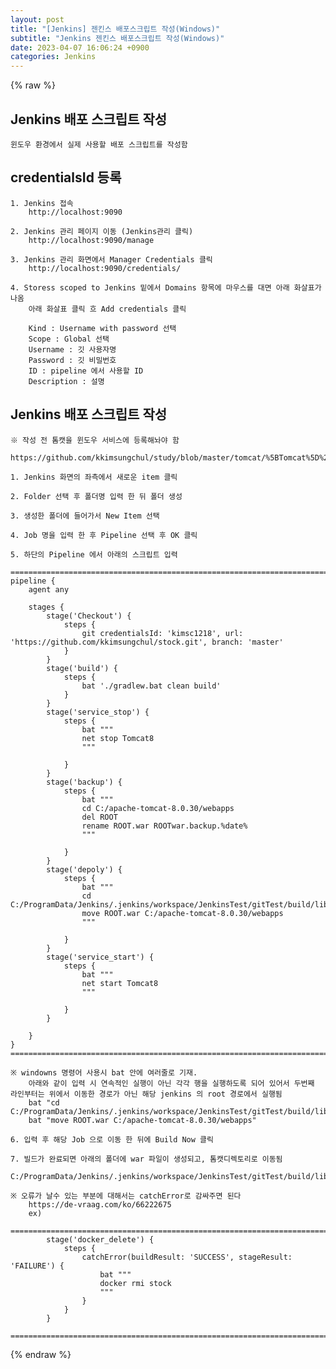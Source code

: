 ```yaml
---  
layout: post  
title: "[Jenkins] 젠킨스 배포스크립트 작성(Windows)"  
subtitle: "Jenkins 젠킨스 배포스크립트 작성(Windows)"  
date: 2023-04-07 16:06:24 +0900  
categories: Jenkins  
---  
```

{% raw %}  
## Jenkins 배포 스크립트 작성  
  
	윈도우 환경에서 실제 사용할 배포 스크립트를 작성함  
  
## credentialsId  등록  
  
	1. Jenkins 접속  
		http://localhost:9090  
  
	2. Jenkins 관리 페이지 이동 (Jenkins관리 클릭)  
		http://localhost:9090/manage  
  
	3. Jenkins 관리 화면에서 Manager Credentials 클릭  
		http://localhost:9090/credentials/  
  
	4. Storess scoped to Jenkins 밑에서 Domains 항목에 마우스를 대면 아래 화살표가 나옴  
		아래 화살표 클릭 흐 Add credentials 클릭  
  
		Kind : Username with password 선택  
		Scope : Global 선택  
		Username : 깃 사용자명  
		Password : 깃 비밀번호  
		ID : pipeline 에서 사용할 ID  
		Description : 설명  
  
## Jenkins 배포 스크립트 작성  
	※ 작성 전 톰캣을 윈도우 서비스에 등록해놔야 함  
		https://github.com/kkimsungchul/study/blob/master/tomcat/%5BTomcat%5D%20%EC%9C%88%EB%8F%84%EC%9A%B0%20%EC%84%9C%EB%B9%84%EC%8A%A4%EC%97%90%20%EB%93%B1%EB%A1%9D%ED%95%98%EA%B8%B0.txt  
  
	1. Jenkins 화면의 좌측에서 새로운 item 클릭  
  
	2. Folder 선택 후 폴더명 입력 한 뒤 폴더 생성  
  
	3. 생성한 폴더에 들어가서 New Item 선택  
  
	4. Job 명을 입력 한 후 Pipeline 선택 후 OK 클릭  
  
	5. 하단의 Pipeline 에서 아래의 스크립트 입력  
  
	==================================================================================================================================================  
	pipeline {  
		agent any  
  
		stages {  
			stage('Checkout') {  
				steps {  
					git credentialsId: 'kimsc1218', url: 'https://github.com/kkimsungchul/stock.git', branch: 'master'  
				}  
			}  
			stage('build') {  
				steps {  
					bat './gradlew.bat clean build'  
				}  
			}  
			stage('service_stop') {  
				steps {  
					bat """  
					net stop Tomcat8  
					"""  
  
				}  
			}  
			stage('backup') {  
				steps {  
					bat """  
					cd C:/apache-tomcat-8.0.30/webapps  
					del ROOT  
					rename ROOT.war ROOTwar.backup.%date%  
					"""  
  
				}  
			}  
			stage('depoly') {  
				steps {  
					bat """  
					cd C:/ProgramData/Jenkins/.jenkins/workspace/JenkinsTest/gitTest/build/libs  
					move ROOT.war C:/apache-tomcat-8.0.30/webapps  
					"""  
  
				}  
			}  
			stage('service_start') {  
				steps {  
					bat """  
					net start Tomcat8  
					"""  
  
				}  
			}  
  
		}  
	}  
	==================================================================================================================================================  
  
	※ windowns 명령어 사용시 bat 안에 여러줄로 기재.  
		아래와 같이 입력 시 연속적인 실행이 아닌 각각 행을 실행하도록 되어 있어서 두번째 라인부터는 위에서 이동한 경로가 아닌 해당 jenkins 의 root 경로에서 실행됨  
		bat "cd C:/ProgramData/Jenkins/.jenkins/workspace/JenkinsTest/gitTest/build/libs"  
		bat "move ROOT.war C:/apache-tomcat-8.0.30/webapps"  
  
	6. 입력 후 해당 Job 으로 이동 한 뒤에 Build Now 클릭  
  
	7. 빌드가 완료되면 아래의 폴더에 war 파일이 생성되고, 톰캣디렉토리로 이동됨  
		C:/ProgramData/Jenkins/.jenkins/workspace/JenkinsTest/gitTest/build/libs  
  
	※ 오류가 날수 있는 부분에 대해서는 catchError로 감싸주면 된다  
		https://de-vraag.com/ko/66222675  
		ex)  
			======================================================================================================  
			stage('docker_delete') {  
				steps {  
					catchError(buildResult: 'SUCCESS', stageResult: 'FAILURE') {  
						bat """  
						docker rmi stock  
						"""  
					}  
				}  
			}  
			======================================================================================================  
{% endraw %}